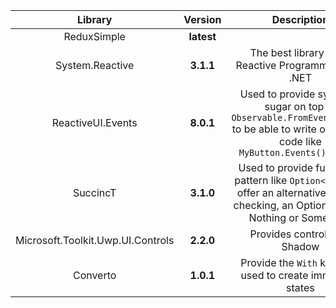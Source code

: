 Library|Version|Description
:---:|:--:|:---:
ReduxSimple|**latest**|
System.Reactive|**3.1.1**|The best library to do Reactive Programming with .NET
ReactiveUI.Events|**8.0.1**|Used to provide syntactic sugar on top of `Observable.FromEventPattern` to be able to write one line of code like `MyButton.Events().Tapped`
SuccincT|**3.1.0**|Used to provide functional pattern like `Option<T>` which offer an alternative to null-checking, an Option is either Nothing or Something
Microsoft.Toolkit.Uwp.UI.Controls|**2.2.0**|Provides controls like Shadow
Converto|**1.0.1**|Provide the `With` keyword used to create immutable states
